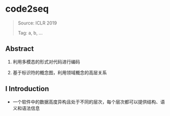# code2seq

> Source: ICLR 2019
>
> Tag: a, b, ...

## Abstract

1. 利用多模态的形式对代码进行编码

2. 基于标识符的概念图，利用领域概念的高层关系


## Ⅰ Introduction

+ 一个软件中的数据高度异构且处于不同的层次，每个层次都可以提供结构、语义和语法信息

